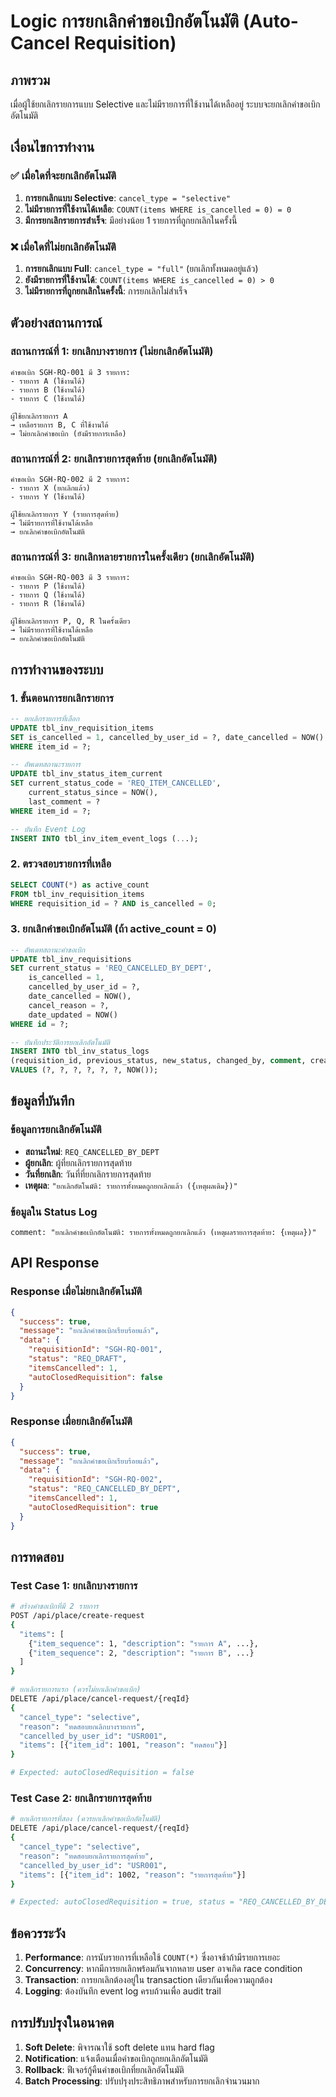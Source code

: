 # Logic การยกเลิกคำขอเบิกอัตโนมัติ (Auto-Cancel Requisition)

## ภาพรวม
เมื่อผู้ใช้ยกเลิกรายการแบบ Selective และไม่มีรายการที่ใช้งานได้เหลืออยู่ ระบบจะยกเลิกคำขอเบิกอัตโนมัติ

## เงื่อนไขการทำงาน

### ✅ เมื่อใดที่จะยกเลิกอัตโนมัติ
1. **การยกเลิกแบบ Selective**: `cancel_type = "selective"`
2. **ไม่มีรายการที่ใช้งานได้เหลือ**: `COUNT(items WHERE is_cancelled = 0) = 0`
3. **มีการยกเลิกรายการสำเร็จ**: มีอย่างน้อย 1 รายการที่ถูกยกเลิกในครั้งนี้

### ❌ เมื่อใดที่ไม่ยกเลิกอัตโนมัติ
1. **การยกเลิกแบบ Full**: `cancel_type = "full"` (ยกเลิกทั้งหมดอยู่แล้ว)
2. **ยังมีรายการที่ใช้งานได้**: `COUNT(items WHERE is_cancelled = 0) > 0`
3. **ไม่มีรายการที่ถูกยกเลิกในครั้งนี้**: การยกเลิกไม่สำเร็จ

## ตัวอย่างสถานการณ์

### สถานการณ์ที่ 1: ยกเลิกบางรายการ (ไม่ยกเลิกอัตโนมัติ)
```
คำขอเบิก SGH-RQ-001 มี 3 รายการ:
- รายการ A (ใช้งานได้)
- รายการ B (ใช้งานได้) 
- รายการ C (ใช้งานได้)

ผู้ใช้ยกเลิกรายการ A
→ เหลือรายการ B, C ที่ใช้งานได้
→ ไม่ยกเลิกคำขอเบิก (ยังมีรายการเหลือ)
```

### สถานการณ์ที่ 2: ยกเลิกรายการสุดท้าย (ยกเลิกอัตโนมัติ)
```
คำขอเบิก SGH-RQ-002 มี 2 รายการ:
- รายการ X (ยกเลิกแล้ว)
- รายการ Y (ใช้งานได้)

ผู้ใช้ยกเลิกรายการ Y (รายการสุดท้าย)
→ ไม่มีรายการที่ใช้งานได้เหลือ
→ ยกเลิกคำขอเบิกอัตโนมัติ
```

### สถานการณ์ที่ 3: ยกเลิกหลายรายการในครั้งเดียว (ยกเลิกอัตโนมัติ)
```
คำขอเบิก SGH-RQ-003 มี 3 รายการ:
- รายการ P (ใช้งานได้)
- รายการ Q (ใช้งานได้)
- รายการ R (ใช้งานได้)

ผู้ใช้ยกเลิกรายการ P, Q, R ในครั้งเดียว
→ ไม่มีรายการที่ใช้งานได้เหลือ
→ ยกเลิกคำขอเบิกอัตโนมัติ
```

## การทำงานของระบบ

### 1. ขั้นตอนการยกเลิกรายการ
```sql
-- ยกเลิกรายการที่เลือก
UPDATE tbl_inv_requisition_items 
SET is_cancelled = 1, cancelled_by_user_id = ?, date_cancelled = NOW() 
WHERE item_id = ?;

-- อัพเดทสถานะรายการ
UPDATE tbl_inv_status_item_current 
SET current_status_code = 'REQ_ITEM_CANCELLED', 
    current_status_since = NOW(), 
    last_comment = ? 
WHERE item_id = ?;

-- บันทึก Event Log
INSERT INTO tbl_inv_item_event_logs (...);
```

### 2. ตรวจสอบรายการที่เหลือ
```sql
SELECT COUNT(*) as active_count 
FROM tbl_inv_requisition_items 
WHERE requisition_id = ? AND is_cancelled = 0;
```

### 3. ยกเลิกคำขอเบิกอัตโนมัติ (ถ้า active_count = 0)
```sql
-- อัพเดทสถานะคำขอเบิก
UPDATE tbl_inv_requisitions 
SET current_status = 'REQ_CANCELLED_BY_DEPT', 
    is_cancelled = 1, 
    cancelled_by_user_id = ?, 
    date_cancelled = NOW(), 
    cancel_reason = ?, 
    date_updated = NOW() 
WHERE id = ?;

-- บันทึกประวัติการยกเลิกอัตโนมัติ
INSERT INTO tbl_inv_status_logs 
(requisition_id, previous_status, new_status, changed_by, comment, created_by_user_id, date_created) 
VALUES (?, ?, ?, ?, ?, ?, NOW());
```

## ข้อมูลที่บันทึก

### ข้อมูลการยกเลิกอัตโนมัติ
- **สถานะใหม่**: `REQ_CANCELLED_BY_DEPT`
- **ผู้ยกเลิก**: ผู้ที่ยกเลิกรายการสุดท้าย
- **วันที่ยกเลิก**: วันที่ที่ยกเลิกรายการสุดท้าย
- **เหตุผล**: `"ยกเลิกอัตโนมัติ: รายการทั้งหมดถูกยกเลิกแล้ว ({เหตุผลเดิม})"`

### ข้อมูลใน Status Log
```
comment: "ยกเลิกคำขอเบิกอัตโนมัติ: รายการทั้งหมดถูกยกเลิกแล้ว (เหตุผลรายการสุดท้าย: {เหตุผล})"
```

## API Response

### Response เมื่อไม่ยกเลิกอัตโนมัติ
```json
{
  "success": true,
  "message": "ยกเลิกคำขอเบิกเรียบร้อยแล้ว",
  "data": {
    "requisitionId": "SGH-RQ-001",
    "status": "REQ_DRAFT",
    "itemsCancelled": 1,
    "autoClosedRequisition": false
  }
}
```

### Response เมื่อยกเลิกอัตโนมัติ
```json
{
  "success": true,
  "message": "ยกเลิกคำขอเบิกเรียบร้อยแล้ว",
  "data": {
    "requisitionId": "SGH-RQ-002", 
    "status": "REQ_CANCELLED_BY_DEPT",
    "itemsCancelled": 1,
    "autoClosedRequisition": true
  }
}
```

## การทดสอบ

### Test Case 1: ยกเลิกบางรายการ
```bash
# สร้างคำขอเบิกที่มี 2 รายการ
POST /api/place/create-request
{
  "items": [
    {"item_sequence": 1, "description": "รายการ A", ...},
    {"item_sequence": 2, "description": "รายการ B", ...}
  ]
}

# ยกเลิกรายการแรก (ควรไม่ยกเลิกคำขอเบิก)
DELETE /api/place/cancel-request/{reqId}
{
  "cancel_type": "selective",
  "reason": "ทดสอบยกเลิกบางรายการ",
  "cancelled_by_user_id": "USR001",
  "items": [{"item_id": 1001, "reason": "ทดสอบ"}]
}

# Expected: autoClosedRequisition = false
```

### Test Case 2: ยกเลิกรายการสุดท้าย
```bash
# ยกเลิกรายการที่สอง (ควรยกเลิกคำขอเบิกอัตโนมัติ)
DELETE /api/place/cancel-request/{reqId}
{
  "cancel_type": "selective", 
  "reason": "ทดสอบยกเลิกรายการสุดท้าย",
  "cancelled_by_user_id": "USR001",
  "items": [{"item_id": 1002, "reason": "รายการสุดท้าย"}]
}

# Expected: autoClosedRequisition = true, status = "REQ_CANCELLED_BY_DEPT"
```

## ข้อควรระวัง

1. **Performance**: การนับรายการที่เหลือใช้ `COUNT(*)` ซึ่งอาจช้าถ้ามีรายการเยอะ
2. **Concurrency**: หากมีการยกเลิกพร้อมกันจากหลาย user อาจเกิด race condition  
3. **Transaction**: การยกเลิกต้องอยู่ใน transaction เดียวกันเพื่อความถูกต้อง
4. **Logging**: ต้องบันทึก event log ครบถ้วนเพื่อ audit trail

## การปรับปรุงในอนาคต

1. **Soft Delete**: พิจารณาใช้ soft delete แทน hard flag
2. **Notification**: แจ้งเตือนเมื่อคำขอเบิกถูกยกเลิกอัตโนมัติ
3. **Rollback**: ฟีเจอร์กู้คืนคำขอเบิกที่ยกเลิกอัตโนมัติ
4. **Batch Processing**: ปรับปรุงประสิทธิภาพสำหรับการยกเลิกจำนวนมาก 